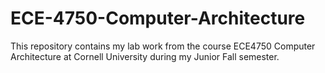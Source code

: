 # ECE-4750-Computer-Architecture
This repository contains my lab work from the course ECE4750 Computer Architecture at Cornell University during my Junior Fall semester.
